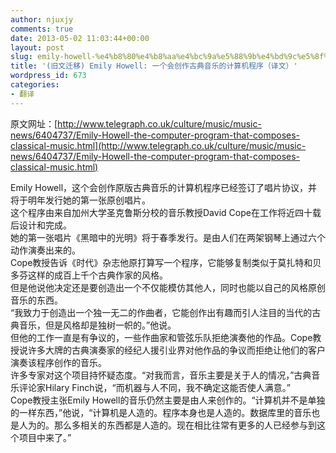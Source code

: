 ```yaml
---
author: njuxjy
comments: true
date: 2013-05-02 11:03:44+00:00
layout: post
slug: emily-howell-%e4%b8%80%e4%b8%aa%e4%bc%9a%e5%88%9b%e4%bd%9c%e5%8f%a4%e5%85%b8%e9%9f%b3%e4%b9%90%e7%9a%84%e8%ae%a1%e7%ae%97%e6%9c%ba%e7%a8%8b%e5%ba%8f%ef%bc%88%e8%af%91%e6%96%87%ef%bc%89
title: '(旧文迁移) Emily Howell: 一个会创作古典音乐的计算机程序（译文）'
wordpress_id: 673
categories:
- 翻译
---
```


原文网址：[http://www.telegraph.co.uk/culture/music/music-news/6404737/Emily-Howell-the-computer-program-that-composes-classical-music.html](http://www.telegraph.co.uk/culture/music/music-news/6404737/Emily-Howell-the-computer-program-that-composes-classical-music.html)      
     
Emily Howell，这个会创作原版古典音乐的计算机程序已经签订了唱片协议，并将于明年发行她的第一张原创唱片。      
这个程序由来自加州大学圣克鲁斯分校的音乐教授David Cope在工作将近四十载后设计和完成。      
她的第一张唱片《黑暗中的光明》将于春季发行。是由人们在两架钢琴上通过六个动作演奏出来的。      
Cope教授告诉《时代》杂志他原打算写一个程序，它能够复制类似于莫扎特和贝多芬这样的成百上千个古典作家的风格。      
但是他说他决定还是要创造出一个不仅能模仿其他人，同时也能以自己的风格原创音乐的东西。      
“我致力于创造出一个独一无二的作曲者，它能创作出有趣而引人注目的当代的古典音乐，但是风格却是独树一帜的。”他说。      
但他的工作一直是有争议的，一些作曲家和管弦乐队拒绝演奏他的作品。Cope教授说许多大牌的古典演奏家的经纪人援引业界对他作品的争议而拒绝让他们的客户演奏该程序创作的音乐。      
许多专家对这个项目持怀疑态度。“对我而言，音乐主要是关于人的情况，”古典音乐评论家Hilary Finch说，“而机器与人不同，我不确定这能否使人满意。”      
Cope教授主张Emily Howell的音乐仍然主要是由人来创作的。“计算机并不是单独的一样东西，”他说，“计算机是人造的。程序本身也是人造的。数据库里的音乐也是人为的。那么多相关的东西都是人造的。现在相比往常有更多的人已经参与到这个项目中来了。”
